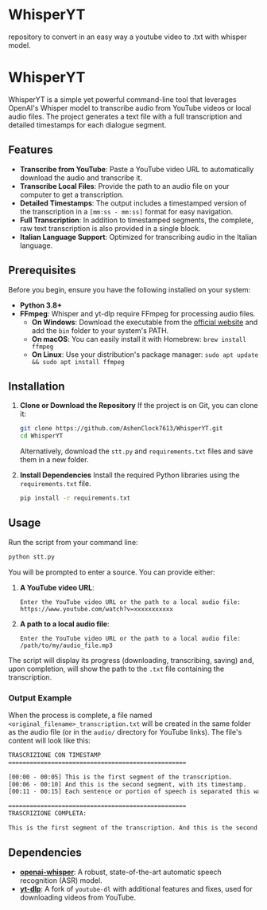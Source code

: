 # WhisperYT
repository to convert in an easy way a youtube video to .txt with whisper model.
# WhisperYT

WhisperYT is a simple yet powerful command-line tool that leverages OpenAI's Whisper model to transcribe audio from YouTube videos or local audio files. The project generates a text file with a full transcription and detailed timestamps for each dialogue segment.

## Features

*   **Transcribe from YouTube**: Paste a YouTube video URL to automatically download the audio and transcribe it.
*   **Transcribe Local Files**: Provide the path to an audio file on your computer to get a transcription.
*   **Detailed Timestamps**: The output includes a timestamped version of the transcription in a `[mm:ss - mm:ss]` format for easy navigation.
*   **Full Transcription**: In addition to timestamped segments, the complete, raw text transcription is also provided in a single block.
*   **Italian Language Support**: Optimized for transcribing audio in the Italian language.

## Prerequisites

Before you begin, ensure you have the following installed on your system:

*   **Python 3.8+**
*   **FFmpeg**: Whisper and yt-dlp require FFmpeg for processing audio files.
    *   **On Windows**: Download the executable from the [official website](https://ffmpeg.org/download.html) and add the `bin` folder to your system's PATH.
    *   **On macOS**: You can easily install it with Homebrew: `brew install ffmpeg`
    *   **On Linux**: Use your distribution's package manager: `sudo apt update && sudo apt install ffmpeg`

## Installation

1.  **Clone or Download the Repository**
    If the project is on Git, you can clone it:
    ```bash
    git clone https://github.com/AshenClock7613/WhisperYT.git
    cd WhisperYT
    ```
    Alternatively, download the `stt.py` and `requirements.txt` files and save them in a new folder.

2.  **Install Dependencies**
    Install the required Python libraries using the `requirements.txt` file.
    ```bash
    pip install -r requirements.txt
    ```

## Usage

Run the script from your command line:

```bash
python stt.py
```
You will be prompted to enter a source. You can provide either:

1.  **A YouTube video URL**:
    ```
    Enter the YouTube video URL or the path to a local audio file: https://www.youtube.com/watch?v=xxxxxxxxxxx
    ```

2.  **A path to a local audio file**:
    ```
    Enter the YouTube video URL or the path to a local audio file: /path/to/my/audio_file.mp3
    ```

The script will display its progress (downloading, transcribing, saving) and, upon completion, will show the path to the `.txt` file containing the transcription.

### Output Example

When the process is complete, a file named `<original_filename>_transcription.txt` will be created in the same folder as the audio file (or in the `audio/` directory for YouTube links). The file's content will look like this:

```txt
TRASCRIZIONE CON TIMESTAMP
==================================================

[00:00 - 00:05] This is the first segment of the transcription.
[00:06 - 00:10] And this is the second segment, with its timestamp.
[00:11 - 00:15] Each sentence or portion of speech is separated this way.

==================================================
TRASCRIZIONE COMPLETA:

This is the first segment of the transcription. And this is the second segment, with its timestamp. Each sentence or portion of speech is separated this way.
```
## Dependencies

*   [**openai-whisper**](https://github.com/openai/whisper): A robust, state-of-the-art automatic speech recognition (ASR) model.
*   [**yt-dlp**](https://github.com/yt-dlp/yt-dlp): A fork of `youtube-dl` with additional features and fixes, used for downloading videos from YouTube.
